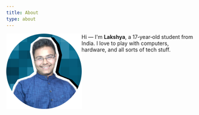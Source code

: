 ```yaml
---
title: About
type: about
---
```


<img src='https://github.com/Lakshya-Coder/lakshyaseth7089/blob/master/static/images/me.png?raw=true' width="40%" height="40%" align='left'>

Hi — I'm **Lakshya**, a 17‑year‑old student from India. I love to play with computers, hardware, and all sorts of tech stuff.

